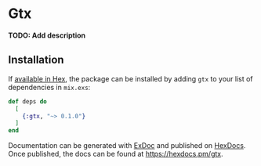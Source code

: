 # Gtx

**TODO: Add description**

## Installation

If [available in Hex](https://hex.pm/docs/publish), the package can be installed
by adding `gtx` to your list of dependencies in `mix.exs`:

```elixir
def deps do
  [
    {:gtx, "~> 0.1.0"}
  ]
end
```

Documentation can be generated with [ExDoc](https://github.com/elixir-lang/ex_doc)
and published on [HexDocs](https://hexdocs.pm). Once published, the docs can
be found at <https://hexdocs.pm/gtx>.

